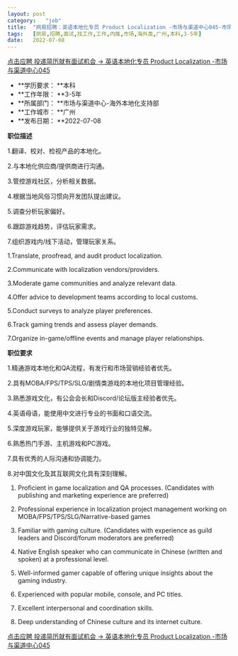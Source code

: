 ```yaml
---
layout:	post
category:	"job"
title:	"网易招聘：英语本地化专员 Product Localization -市场与渠道中心045-市场-海外类-广州本科3-5年"
tags:	[网易,招聘,面试,找工作,工作,内推,市场,海外类,广州,本科,3-5年]
date:	2022-07-08
---
```


[点击应聘 投递简历就有面试机会 ->  英语本地化专员 Product Localization -市场与渠道中心045](http://mobile.bole.netease.com/bole/boleDetail?id=41290&employeeId=346f03c3cda5f04c&key=all)



- **学历要求： **本科
- **工作年限： **3-5年
- **所属部门： **市场与渠道中心-海外本地化支持部
- **工作城市： **广州
- **发布日期： **2022-07-08



**职位描述**

1.翻译、校对、检视产品的本地化。

2.与本地化供应商/提供商进行沟通。

3.管控游戏社区，分析相关数据。

4.根据当地风俗习惯向开发团队提出建议。

5.调查分析玩家偏好。

6.跟踪游戏趋势，评估玩家需求。

7.组织游戏内/线下活动，管理玩家关系。



1.Translate, proofread, and audit product localization.

2.Communicate with localization vendors/providers.

3.Moderate game communities and analyze relevant data.

4.Offer advice to development teams according to local customs.

5.Conduct surveys to analyze player preferences.

6.Track gaming trends and assess player demands.

7.Organize in-game/offline events and manage player relationships.



**职位要求**

1.精通游戏本地化和QA流程，有发行和市场营销经验者优先。

2.具有MOBA/FPS/TPS/SLG/剧情类游戏的本地化项目管理经验。

3.熟悉游戏文化，有公会会长和Discord/论坛版主经验者优先。

4.英语母语，能使用中文进行专业的书面和口语交流。

5.深度游戏玩家，能够提供关于游戏行业的独特见解。

6.熟悉热门手游、主机游戏和PC游戏。

7.具有优秀的人际沟通和协调能力。

8.对中国文化及其互联网文化具有深刻理解。



1. Proficient in game localization and QA processes. (Candidates with publishing and marketing experience are preferred)

2. Professional experience in localization project management working on MOBA/FPS/TPS/SLG/Narrative-based games

3. Familiar with gaming culture. (Candidates with experience as guild leaders and Discord/forum moderators are preferred)

4. Native English speaker who can communicate in Chinese (written and spoken) at a professional level.

5. Well-informed gamer capable of offering unique insights about the gaming industry.

6. Experienced with popular mobile, console, and PC titles.

7. Excellent interpersonal and coordination skills.

8. Deep understanding of Chinese culture and its internet culture.



[点击应聘 投递简历就有面试机会 ->  英语本地化专员 Product Localization -市场与渠道中心045](http://mobile.bole.netease.com/bole/boleDetail?id=41290&employeeId=346f03c3cda5f04c&key=all)